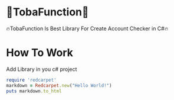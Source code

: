 # 🏅TobaFunction🏅
🔥TobaFunction Is Best Library For Create Account Checker in C#🔥

# How To Work
Add Library in you c# project

```ruby
require 'redcarpet'
markdown = Redcarpet.new("Hello World!")
puts markdown.to_html
```
